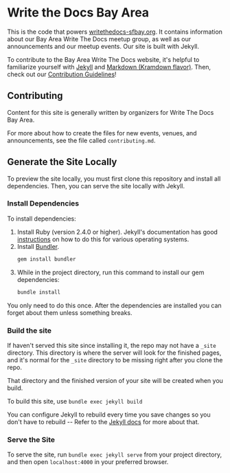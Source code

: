 # Write the Docs Bay Area

This is the code that powers [writethedocs-sfbay.org](https://writethedocs-sfbay.org). It contains information about our Bay Area Write The Docs meetup group, as well as our announcements and our meetup events. Our site is built with Jekyll.

To contribute to the Bay Area Write The Docs website, it's helpful to familiarize yourself with [Jekyll](https://jekyllrb.com/docs/) and [Markdown (Kramdown flavor)](https://kramdown.gettalong.org/). Then, check out our [Contribution Guidelines](https://github.com/San-Francisco-Write-The-Docs/www/blob/master/.github/CONTRIBUTING.md)!

## Contributing
Content for this site is generally written by organizers for Write The Docs Bay Area.

For more about how to create the files for new events, venues, and announcements, see the file called `contributing.md`.

## Generate the Site Locally

To preview the site locally, you must first clone this repository and install all dependencies. Then, you can serve the site locally with Jekyll.

### Install Dependencies

To install dependencies:

1.  Install Ruby (version 2.4.0 or higher). Jekyll's documentation has good [instructions](https://jekyllrb.com/docs/installation/) on how to do this for various operating systems.
2.  Install [Bundler](https://bundler.io/).
    ```bash
    gem install bundler
    ```
3.  While in the project directory, run this command to install our gem dependencies:
    ```bash
    bundle install
    ```
You only need to do this once. After the dependencies are installed you can forget about them unless something breaks.

### Build the site

If haven't served this site since installing it, the repo may not have a `_site` directory. This directory is where the server will look for the finished pages, and it's normal for the `_site` directory to be missing right after you clone the repo.

That directory and the finished version of your site will be created when you build.

To build this site, use `bundle exec jekyll build`

 You can configure Jekyll to rebuild every time you save changes so you don't have to rebuild -- Refer to the [Jekyll docs](https://jekyllrb.com/docs/) for more about that.

### Serve the Site

To serve the site, run `bundle exec jekyll serve` from your project directory, and then open `localhost:4000` in your preferred browser.
